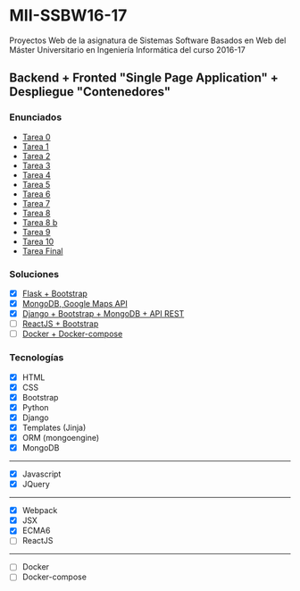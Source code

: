 # MII-SSBW16-17

Proyectos Web de la asignatura de Sistemas Software Basados en Web del Máster Universitario en Ingeniería Informática del curso 2016-17

## Backend + Fronted "Single Page Application" + Despliegue "Contenedores"

### Enunciados
+ [Tarea 0](https://github.com/mmaguero/MII-SSBW16-17/blob/master/Tarea_0.html)
+ [Tarea 1](https://github.com/mmaguero/MII-SSBW16-17/blob/master/Tarea_1.html)
+ [Tarea 2](https://github.com/mmaguero/MII-SSBW16-17/blob/master/Tarea_2.html)
+ [Tarea 3](https://github.com/mmaguero/MII-SSBW16-17/blob/master/Tarea_3.html)
+ [Tarea 4](https://github.com/mmaguero/MII-SSBW16-17/blob/master/Tarea_4.html)
+ [Tarea 5](https://github.com/mmaguero/MII-SSBW16-17/blob/master/Tarea_5.html)
+ [Tarea 6](https://github.com/mmaguero/MII-SSBW16-17/blob/master/Tarea_6.html)
+ [Tarea 7](https://github.com/mmaguero/MII-SSBW16-17/blob/master/Tarea_7.html)
+ [Tarea 8](https://github.com/mmaguero/MII-SSBW16-17/blob/master/Tarea_8.html)
+ [Tarea 8 b](https://github.com/mmaguero/MII-SSBW16-17/blob/master/Tarea_8.b.html)
+ [Tarea 9](https://github.com/mmaguero/MII-SSBW16-17/blob/master/Tarea_9.html)
+ [Tarea 10](https://github.com/mmaguero/MII-SSBW16-17/blob/master/Tarea_10.html)
+ [Tarea Final](https://github.com/mmaguero/MII-SSBW16-17/blob/master/Entrega.html)

### Soluciones
- [x] [Flask + Bootstrap](https://github.com/mmaguero/MII-SSBW16-17/tree/master/flaskapp)
- [x] [MongoDB, Google Maps API](https://github.com/mmaguero/MII-SSBW16-17/tree/master/persistencia)
- [x] [Django + Bootstrap + MongoDB + API REST](https://github.com/mmaguero/MII-SSBW16-17/tree/master/venvs)
- [ ] [ReactJS + Bootstrap](https://github.com/mmaguero/MII-SSBW16-17/tree/master/frontend)
- [ ] [Docker + Docker-compose](https://github.com/mmaguero/MII-SSBW16-17/tree/master/deploy)

### Tecnologías
- [x] HTML
- [x] CSS
- [x] Bootstrap
- [x] Python
- [x] Django
- [x] Templates (Jinja)
- [x] ORM (mongoengine)
- [x] MongoDB
-----
- [x] Javascript
- [x] JQuery
---
- [x] Webpack
- [x] JSX
- [x] ECMA6
- [ ] ReactJS
-----
- [ ] Docker 
- [ ] Docker-compose
